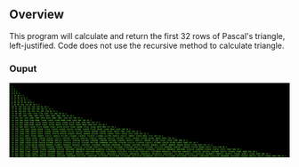 ## Overview

This program will calculate and return the first 32 rows of Pascal's triangle, left-justified. Code does not use the recursive method to calculate triangle.

### Ouput
<img src="../img/tri.jpg">
